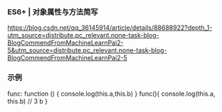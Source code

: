 ### ES6+ | 对象属性与方法简写
https://blog.csdn.net/qq_36145914/article/details/88688922?depth_1-utm_source=distribute.pc_relevant.none-task-blog-BlogCommendFromMachineLearnPai2-5&utm_source=distribute.pc_relevant.none-task-blog-BlogCommendFromMachineLearnPai2-5

###  示例

func: function () {
        console.log(this.a,this.b)
}
func(){
    console.log(this.a, this.b)    // 3  b
}
        
        





